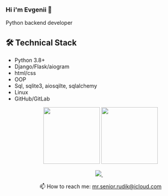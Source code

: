 ### Hi i'm Evgenii 👋
Python backend developer 

## 🛠 Technical Stack
*   Python 3.8+
*   Django/Flask/aiogram
*   html/css
*   OOP
*   Sql, sqlite3, aiosqilte, sqlalchemy
*   Linux
*   GitHub/GitLab

<p align = 'center'>
 <a href="https://github-readme-stats.vercel.app/api?username=Rudique&show_icons=true&count_private=true"><img height=150 src="https://github-readme-stats.vercel.app/api?username=Rudique&show_icons=true&count_private=true" /></a>
<a href="https://github.com/Rudique/github-readme-stats"><img height=150 src="https://github-readme-stats.vercel.app/api/top-langs/?username=Rudique&layout=compact" /></a>
 </p>


<p align='center'>
   <a href="https://t.me/mrRudique" target="_blank">
    <img src="https://img.shields.io/badge/Telegram-2CA5E0?style=for-the-badge&logo=telegram&logoColor=white" />        
  </a>&nbsp;&nbsp;
 <p align='center'>
  📫  How to reach me: <a href='mailto:mr.senior.rudik@icloud.com'>mr.senior.rudik@icloud.com</a>
</p>
